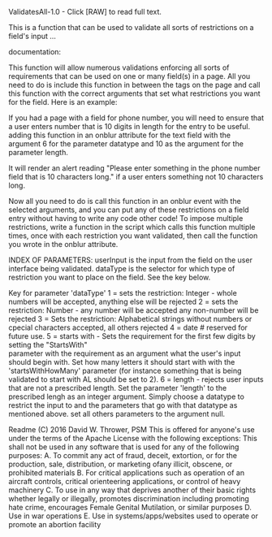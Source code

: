 ValidatesAll-1.0 - Click [RAW] to read full text. 

This is a function that can be used to validate all sorts of restrictions on a field's input ...

documentation:

This function will allow numerous validations enforcing all sorts of requirements that can be used on one or many field(s) in a page. All you need to do is include this function in between the <script> and </script> tags on the page and call this function with the correct arguments that set what restrictions you want for the field. Here is an example:

If you had a page with a field for phone number, you will need to ensure that a user enters number that is 10 digits in length for the entry to be useful. adding this function in an onblur attribute for the text  field with the argument 6 for the parameter datatype and 10 as the argument for the parameter length.  
  
It will render an alert reading "Please enter something in the phone number field that is 10 characters long." if a user enters something not 10 characters long. 

Now all you need to do is call this function in an onblur event with the selected arguments, and you can put any of these restrictions on a field entry without having to write any code other code! To impose multiple restrictions, write a function in the script which calls this function multiple times, once with each restriction you want validated, then call the function you wrote in the onblur attribute. 

INDEX OF PARAMETERS: 
userInput is the input from the field on the user interface being validated.
dataType is the selector for which type of restriction you want to place on the field. See the key below. 

Key for parameter 'dataType'
                1 = sets the restriction: Integer - whole numbers will be accepted, anything else will be rejected
                2 = sets the restriction: Number - any number will be accepted any non-number will be rejected
                3 = Sets the restriction: Alphabetical strings without numbers or cpecial characters accepted, all others 
                    rejected 
                4 = date   # reserved for future use.
                5 = starts with - Sets the requirement for the first few digits by setting the "StartsWith"                   
                    parameter with the requirement as an argument what the user's input should begin with. Set how many letters 
                    it should start with with the 'startsWithHowMany' parameter (for instance something that is being 
                    validated to start with AL should be set to 2).
                6 = length - rejects user inputs that are not a prescribed length. Set the parameter 'length' to the prescribed 
                    lengh as an integer argument. Simply choose a datatype to restrict the input to and the parameters that go 
                    with that datatype as mentioned above. set all others parameters to the argument  null.


Readme
(C) 2016 David W. Thrower, PSM
This is offered for anyone's use under the terms of the Apache License with the following exceptions: 
This shall not be used in any software that is used for any of the following purposes:
A. To commit any act of fraud, deceit, extortion, or for the production, sale, distribution, or marketing ofany illicit, obscene, or prohibited materials
B. For critical applications such as operation of an aircraft controls, critical orienteering applications, or control of heavy machinery
C. To use in any way that deprives another of their basic rights whether legally or illegally, promotes discrimination including promoting hate crime, encourages Female Genital Mutilation, or similar purposes
D. Use in war operations 
E. Use in systems/apps/websites used to operate or promote an abortion facility  
